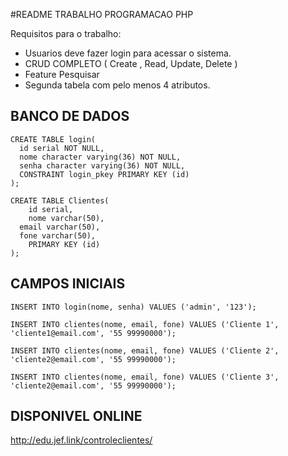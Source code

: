 #README TRABALHO PROGRAMACAO PHP

Requisitos para o trabalho:

* Usuarios deve fazer login para acessar o sistema.
* CRUD COMPLETO ( Create , Read, Update, Delete )
* Feature Pesquisar
* Segunda tabela com pelo menos 4 atributos.

## BANCO DE DADOS

```
CREATE TABLE login(
  id serial NOT NULL,
  nome character varying(36) NOT NULL,
  senha character varying(36) NOT NULL,
  CONSTRAINT login_pkey PRIMARY KEY (id)
);

CREATE TABLE Clientes(
	id serial,
	nome varchar(50),
  email varchar(50),
  fone varchar(50),
	PRIMARY KEY (id)
);
```
## CAMPOS INICIAIS
```
INSERT INTO login(nome, senha) VALUES ('admin', '123');

INSERT INTO clientes(nome, email, fone) VALUES ('Cliente 1', 'cliente1@email.com', '55 99990000');

INSERT INTO clientes(nome, email, fone) VALUES ('Cliente 2', 'cliente2@email.com', '55 99990000');

INSERT INTO clientes(nome, email, fone) VALUES ('Cliente 3', 'cliente2@email.com', '55 99990000');

```

## DISPONIVEL ONLINE

http://edu.jef.link/controleclientes/
